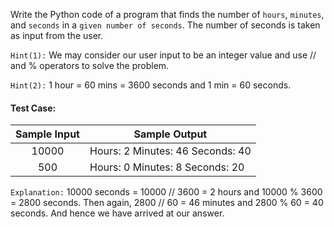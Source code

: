 Write the Python code of a program that finds the number of `hours`, `minutes`, and `seconds` in a `given number of seconds`. The number of seconds is taken as input from the user.

`Hint(1):` We may consider our user input to be an integer value and use // and % operators to solve the problem.

`Hint(2):` 1 hour = 60 mins = 3600 seconds and 1 min = 60 seconds.

#### Test Case:

| Sample Input | Sample Output                    |
| :----------: | -------------------------------- |
|    10000     | Hours: 2 Minutes: 46 Seconds: 40 |
|     500      | Hours: 0 Minutes: 8 Seconds: 20  |

`Explanation:` 10000 seconds = 10000 // 3600 = 2 hours and 10000 % 3600 = 2800 seconds.
Then again, 2800 // 60 = 46 minutes and 2800 % 60 = 40 seconds.
And hence we have arrived at our answer.
